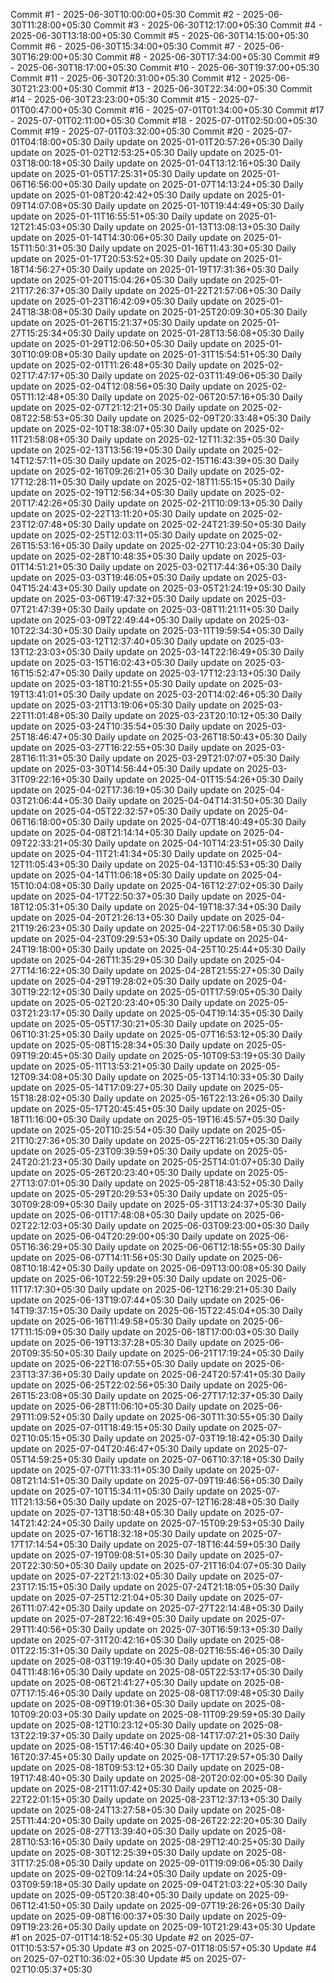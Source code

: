 

Commit #1 - 2025-06-30T10:00:00+05:30
Commit #2 - 2025-06-30T11:28:00+05:30
Commit #3 - 2025-06-30T12:17:00+05:30
Commit #4 - 2025-06-30T13:18:00+05:30
Commit #5 - 2025-06-30T14:15:00+05:30
Commit #6 - 2025-06-30T15:34:00+05:30
Commit #7 - 2025-06-30T16:29:00+05:30
Commit #8 - 2025-06-30T17:34:00+05:30
Commit #9 - 2025-06-30T18:17:00+05:30
Commit #10 - 2025-06-30T19:37:00+05:30
Commit #11 - 2025-06-30T20:31:00+05:30
Commit #12 - 2025-06-30T21:23:00+05:30
Commit #13 - 2025-06-30T22:34:00+05:30
Commit #14 - 2025-06-30T23:23:00+05:30
Commit #15 - 2025-07-01T00:47:00+05:30
Commit #16 - 2025-07-01T01:34:00+05:30
Commit #17 - 2025-07-01T02:11:00+05:30
Commit #18 - 2025-07-01T02:50:00+05:30
Commit #19 - 2025-07-01T03:32:00+05:30
Commit #20 - 2025-07-01T04:18:00+05:30
Daily update on 2025-01-01T20:57:26+05:30
Daily update on 2025-01-02T12:53:25+05:30
Daily update on 2025-01-03T18:00:18+05:30
Daily update on 2025-01-04T13:12:16+05:30
Daily update on 2025-01-05T17:25:31+05:30
Daily update on 2025-01-06T16:56:00+05:30
Daily update on 2025-01-07T14:13:24+05:30
Daily update on 2025-01-08T20:42:42+05:30
Daily update on 2025-01-09T14:07:08+05:30
Daily update on 2025-01-10T19:44:49+05:30
Daily update on 2025-01-11T16:55:51+05:30
Daily update on 2025-01-12T21:45:03+05:30
Daily update on 2025-01-13T13:08:13+05:30
Daily update on 2025-01-14T14:30:06+05:30
Daily update on 2025-01-15T11:50:31+05:30
Daily update on 2025-01-16T11:43:30+05:30
Daily update on 2025-01-17T20:53:52+05:30
Daily update on 2025-01-18T14:56:27+05:30
Daily update on 2025-01-19T17:31:36+05:30
Daily update on 2025-01-20T15:04:26+05:30
Daily update on 2025-01-21T17:26:37+05:30
Daily update on 2025-01-22T21:57:06+05:30
Daily update on 2025-01-23T16:42:09+05:30
Daily update on 2025-01-24T18:38:08+05:30
Daily update on 2025-01-25T20:09:30+05:30
Daily update on 2025-01-26T15:21:37+05:30
Daily update on 2025-01-27T15:25:34+05:30
Daily update on 2025-01-28T13:56:08+05:30
Daily update on 2025-01-29T12:06:50+05:30
Daily update on 2025-01-30T10:09:08+05:30
Daily update on 2025-01-31T15:54:51+05:30
Daily update on 2025-02-01T11:26:48+05:30
Daily update on 2025-02-02T17:47:17+05:30
Daily update on 2025-02-03T11:49:06+05:30
Daily update on 2025-02-04T12:08:56+05:30
Daily update on 2025-02-05T11:12:48+05:30
Daily update on 2025-02-06T20:57:16+05:30
Daily update on 2025-02-07T21:12:21+05:30
Daily update on 2025-02-08T22:58:53+05:30
Daily update on 2025-02-09T20:33:48+05:30
Daily update on 2025-02-10T18:38:07+05:30
Daily update on 2025-02-11T21:58:08+05:30
Daily update on 2025-02-12T11:32:35+05:30
Daily update on 2025-02-13T13:56:19+05:30
Daily update on 2025-02-14T12:57:11+05:30
Daily update on 2025-02-15T16:43:39+05:30
Daily update on 2025-02-16T09:26:21+05:30
Daily update on 2025-02-17T12:28:11+05:30
Daily update on 2025-02-18T11:55:15+05:30
Daily update on 2025-02-19T12:56:34+05:30
Daily update on 2025-02-20T17:42:26+05:30
Daily update on 2025-02-21T10:09:13+05:30
Daily update on 2025-02-22T13:11:20+05:30
Daily update on 2025-02-23T12:07:48+05:30
Daily update on 2025-02-24T21:39:50+05:30
Daily update on 2025-02-25T12:03:11+05:30
Daily update on 2025-02-26T15:53:16+05:30
Daily update on 2025-02-27T10:23:04+05:30
Daily update on 2025-02-28T10:48:35+05:30
Daily update on 2025-03-01T14:51:21+05:30
Daily update on 2025-03-02T17:44:36+05:30
Daily update on 2025-03-03T19:46:05+05:30
Daily update on 2025-03-04T15:24:43+05:30
Daily update on 2025-03-05T21:24:19+05:30
Daily update on 2025-03-06T19:47:32+05:30
Daily update on 2025-03-07T21:47:39+05:30
Daily update on 2025-03-08T11:21:11+05:30
Daily update on 2025-03-09T22:49:44+05:30
Daily update on 2025-03-10T22:34:30+05:30
Daily update on 2025-03-11T19:59:54+05:30
Daily update on 2025-03-12T12:37:40+05:30
Daily update on 2025-03-13T12:23:03+05:30
Daily update on 2025-03-14T22:16:49+05:30
Daily update on 2025-03-15T16:02:43+05:30
Daily update on 2025-03-16T15:52:47+05:30
Daily update on 2025-03-17T12:23:13+05:30
Daily update on 2025-03-18T10:21:55+05:30
Daily update on 2025-03-19T13:41:01+05:30
Daily update on 2025-03-20T14:02:46+05:30
Daily update on 2025-03-21T13:19:06+05:30
Daily update on 2025-03-22T11:01:48+05:30
Daily update on 2025-03-23T20:10:12+05:30
Daily update on 2025-03-24T10:35:54+05:30
Daily update on 2025-03-25T18:46:47+05:30
Daily update on 2025-03-26T18:50:43+05:30
Daily update on 2025-03-27T16:22:55+05:30
Daily update on 2025-03-28T16:11:31+05:30
Daily update on 2025-03-29T21:07:07+05:30
Daily update on 2025-03-30T14:56:44+05:30
Daily update on 2025-03-31T09:22:16+05:30
Daily update on 2025-04-01T15:54:26+05:30
Daily update on 2025-04-02T17:36:19+05:30
Daily update on 2025-04-03T21:06:44+05:30
Daily update on 2025-04-04T14:31:50+05:30
Daily update on 2025-04-05T22:32:57+05:30
Daily update on 2025-04-06T16:18:00+05:30
Daily update on 2025-04-07T18:40:49+05:30
Daily update on 2025-04-08T21:14:14+05:30
Daily update on 2025-04-09T22:33:21+05:30
Daily update on 2025-04-10T14:23:51+05:30
Daily update on 2025-04-11T21:41:34+05:30
Daily update on 2025-04-12T11:05:43+05:30
Daily update on 2025-04-13T10:45:53+05:30
Daily update on 2025-04-14T11:06:18+05:30
Daily update on 2025-04-15T10:04:08+05:30
Daily update on 2025-04-16T12:27:02+05:30
Daily update on 2025-04-17T22:50:37+05:30
Daily update on 2025-04-18T12:05:31+05:30
Daily update on 2025-04-19T18:37:34+05:30
Daily update on 2025-04-20T21:26:13+05:30
Daily update on 2025-04-21T19:26:23+05:30
Daily update on 2025-04-22T17:06:58+05:30
Daily update on 2025-04-23T09:29:53+05:30
Daily update on 2025-04-24T19:18:00+05:30
Daily update on 2025-04-25T10:25:44+05:30
Daily update on 2025-04-26T11:35:29+05:30
Daily update on 2025-04-27T14:16:22+05:30
Daily update on 2025-04-28T21:55:27+05:30
Daily update on 2025-04-29T19:28:02+05:30
Daily update on 2025-04-30T19:22:12+05:30
Daily update on 2025-05-01T17:59:05+05:30
Daily update on 2025-05-02T20:23:40+05:30
Daily update on 2025-05-03T21:23:17+05:30
Daily update on 2025-05-04T19:14:35+05:30
Daily update on 2025-05-05T17:30:21+05:30
Daily update on 2025-05-06T10:31:25+05:30
Daily update on 2025-05-07T16:53:12+05:30
Daily update on 2025-05-08T15:28:34+05:30
Daily update on 2025-05-09T19:20:45+05:30
Daily update on 2025-05-10T09:53:19+05:30
Daily update on 2025-05-11T13:53:21+05:30
Daily update on 2025-05-12T09:34:08+05:30
Daily update on 2025-05-13T14:10:33+05:30
Daily update on 2025-05-14T17:09:27+05:30
Daily update on 2025-05-15T18:28:02+05:30
Daily update on 2025-05-16T22:13:26+05:30
Daily update on 2025-05-17T20:45:45+05:30
Daily update on 2025-05-18T11:16:00+05:30
Daily update on 2025-05-19T16:45:57+05:30
Daily update on 2025-05-20T10:25:54+05:30
Daily update on 2025-05-21T10:27:36+05:30
Daily update on 2025-05-22T16:21:05+05:30
Daily update on 2025-05-23T09:39:59+05:30
Daily update on 2025-05-24T20:21:23+05:30
Daily update on 2025-05-25T14:01:07+05:30
Daily update on 2025-05-26T20:23:40+05:30
Daily update on 2025-05-27T13:07:01+05:30
Daily update on 2025-05-28T18:43:52+05:30
Daily update on 2025-05-29T20:29:53+05:30
Daily update on 2025-05-30T09:28:09+05:30
Daily update on 2025-05-31T13:24:37+05:30
Daily update on 2025-06-01T17:48:08+05:30
Daily update on 2025-06-02T22:12:03+05:30
Daily update on 2025-06-03T09:23:00+05:30
Daily update on 2025-06-04T20:29:00+05:30
Daily update on 2025-06-05T16:36:29+05:30
Daily update on 2025-06-06T12:18:55+05:30
Daily update on 2025-06-07T14:11:56+05:30
Daily update on 2025-06-08T10:18:42+05:30
Daily update on 2025-06-09T13:00:08+05:30
Daily update on 2025-06-10T22:59:29+05:30
Daily update on 2025-06-11T17:17:30+05:30
Daily update on 2025-06-12T16:29:21+05:30
Daily update on 2025-06-13T19:07:44+05:30
Daily update on 2025-06-14T19:37:15+05:30
Daily update on 2025-06-15T22:45:04+05:30
Daily update on 2025-06-16T11:49:58+05:30
Daily update on 2025-06-17T11:15:09+05:30
Daily update on 2025-06-18T17:00:03+05:30
Daily update on 2025-06-19T13:37:28+05:30
Daily update on 2025-06-20T09:35:50+05:30
Daily update on 2025-06-21T17:19:24+05:30
Daily update on 2025-06-22T16:07:55+05:30
Daily update on 2025-06-23T13:37:36+05:30
Daily update on 2025-06-24T20:57:41+05:30
Daily update on 2025-06-25T22:02:56+05:30
Daily update on 2025-06-26T15:23:08+05:30
Daily update on 2025-06-27T17:12:37+05:30
Daily update on 2025-06-28T11:06:10+05:30
Daily update on 2025-06-29T11:09:52+05:30
Daily update on 2025-06-30T11:30:55+05:30
Daily update on 2025-07-01T18:49:15+05:30
Daily update on 2025-07-02T10:05:15+05:30
Daily update on 2025-07-03T19:18:42+05:30
Daily update on 2025-07-04T20:46:47+05:30
Daily update on 2025-07-05T14:59:25+05:30
Daily update on 2025-07-06T10:37:18+05:30
Daily update on 2025-07-07T11:33:11+05:30
Daily update on 2025-07-08T21:14:51+05:30
Daily update on 2025-07-09T19:46:56+05:30
Daily update on 2025-07-10T15:34:11+05:30
Daily update on 2025-07-11T21:13:56+05:30
Daily update on 2025-07-12T16:28:48+05:30
Daily update on 2025-07-13T18:50:48+05:30
Daily update on 2025-07-14T21:42:24+05:30
Daily update on 2025-07-15T09:29:53+05:30
Daily update on 2025-07-16T18:32:18+05:30
Daily update on 2025-07-17T17:14:54+05:30
Daily update on 2025-07-18T16:44:59+05:30
Daily update on 2025-07-19T09:08:51+05:30
Daily update on 2025-07-20T22:30:50+05:30
Daily update on 2025-07-21T16:04:07+05:30
Daily update on 2025-07-22T21:13:02+05:30
Daily update on 2025-07-23T17:15:15+05:30
Daily update on 2025-07-24T21:18:05+05:30
Daily update on 2025-07-25T12:21:04+05:30
Daily update on 2025-07-26T11:07:42+05:30
Daily update on 2025-07-27T22:14:48+05:30
Daily update on 2025-07-28T22:16:49+05:30
Daily update on 2025-07-29T11:40:56+05:30
Daily update on 2025-07-30T16:59:13+05:30
Daily update on 2025-07-31T20:42:16+05:30
Daily update on 2025-08-01T22:15:31+05:30
Daily update on 2025-08-02T16:55:46+05:30
Daily update on 2025-08-03T19:19:40+05:30
Daily update on 2025-08-04T11:48:16+05:30
Daily update on 2025-08-05T22:53:17+05:30
Daily update on 2025-08-06T21:41:27+05:30
Daily update on 2025-08-07T17:15:46+05:30
Daily update on 2025-08-08T17:09:48+05:30
Daily update on 2025-08-09T19:01:36+05:30
Daily update on 2025-08-10T09:20:03+05:30
Daily update on 2025-08-11T09:29:59+05:30
Daily update on 2025-08-12T10:23:12+05:30
Daily update on 2025-08-13T22:19:37+05:30
Daily update on 2025-08-14T17:07:21+05:30
Daily update on 2025-08-15T17:46:40+05:30
Daily update on 2025-08-16T20:37:45+05:30
Daily update on 2025-08-17T17:29:57+05:30
Daily update on 2025-08-18T09:53:12+05:30
Daily update on 2025-08-19T17:48:40+05:30
Daily update on 2025-08-20T20:02:00+05:30
Daily update on 2025-08-21T11:07:42+05:30
Daily update on 2025-08-22T22:01:15+05:30
Daily update on 2025-08-23T12:37:13+05:30
Daily update on 2025-08-24T13:27:58+05:30
Daily update on 2025-08-25T11:44:20+05:30
Daily update on 2025-08-26T22:22:20+05:30
Daily update on 2025-08-27T13:39:40+05:30
Daily update on 2025-08-28T10:53:16+05:30
Daily update on 2025-08-29T12:40:25+05:30
Daily update on 2025-08-30T12:25:39+05:30
Daily update on 2025-08-31T17:25:08+05:30
Daily update on 2025-09-01T19:09:06+05:30
Daily update on 2025-09-02T09:14:24+05:30
Daily update on 2025-09-03T09:59:18+05:30
Daily update on 2025-09-04T21:03:22+05:30
Daily update on 2025-09-05T20:38:40+05:30
Daily update on 2025-09-06T12:41:50+05:30
Daily update on 2025-09-07T19:26:26+05:30
Daily update on 2025-09-08T16:00:37+05:30
Daily update on 2025-09-09T19:23:26+05:30
Daily update on 2025-09-10T21:29:43+05:30
Update #1 on 2025-07-01T14:18:52+05:30
Update #2 on 2025-07-01T10:53:57+05:30
Update #3 on 2025-07-01T18:05:57+05:30
Update #4 on 2025-07-02T10:36:02+05:30
Update #5 on 2025-07-02T10:05:37+05:30